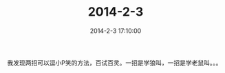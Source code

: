 ﻿---
title: 2014-2-3
date: 2014-2-3 17:10:00
tags:
categories: 爸爸
---
我发现两招可以逗小P笑的方法，百试百灵。一招是学狼叫，一招是学老鼠叫。。。 ​​​​